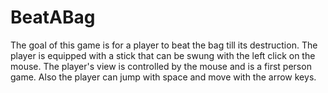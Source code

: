 # BeatABag
The goal of this game is for a player to beat the bag till its destruction. The player is equipped with a stick that can be swung with the left click on the mouse. The player's view is controlled by the mouse and is a first person game. Also the player can jump with space and move with the arrow keys.
